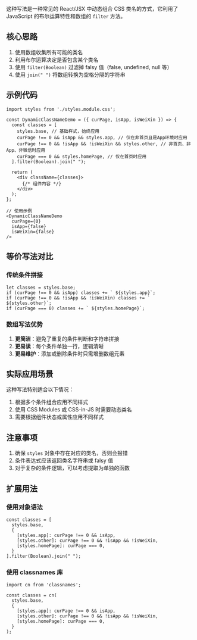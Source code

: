 
这种写法是一种常见的 React/JSX 中动态组合 CSS 类名的方式，它利用了 JavaScript 的布尔运算特性和数组的 `filter` 方法。

## 核心思路

1. 使用数组收集所有可能的类名
2. 利用布尔运算决定是否包含某个类名
3. 使用 `filter(Boolean)` 过滤掉 falsy 值（false, undefined, null 等）
4. 使用 `join(" ")` 将数组转换为空格分隔的字符串

## 示例代码

```
import styles from './styles.module.css';

const DynamicClassNameDemo = ({ curPage, isApp, isWeiXin }) => {
  const classes = [
    styles.base, // 基础样式，始终应用
    curPage !== 0 && isApp && styles.app, // 仅在非首页且是App环境时应用
    curPage !== 0 && !isApp && !isWeiXin && styles.other, // 非首页、非App、非微信时应用
    curPage === 0 && styles.homePage, // 仅在首页时应用
  ].filter(Boolean).join(" ");

  return (
    <div className={classes}>
      {/* 组件内容 */}
    </div>
  );
};

// 使用示例
<DynamicClassNameDemo 
  curPage={0} 
  isApp={false} 
  isWeiXin={false} 
/>
```

## 等价写法对比

### 传统条件拼接

```
let classes = styles.base;
if (curPage !== 0 && isApp) classes += ` ${styles.app}`;
if (curPage !== 0 && !isApp && !isWeiXin) classes += ` ${styles.other}`;
if (curPage === 0) classes += ` ${styles.homePage}`;
```

### 数组写法优势

1. ​**​更简洁​**​：避免了重复的条件判断和字符串拼接
2. ​**​更易读​**​：每个条件单独一行，逻辑清晰
3. ​**​更易维护​**​：添加或删除条件时只需增删数组元素

## 实际应用场景

这种写法特别适合以下情况：

1. 根据多个条件组合应用不同样式
2. 使用 CSS Modules 或 CSS-in-JS 时需要动态类名
3. 需要根据组件状态或属性应用不同样式

## 注意事项

1. 确保 `styles` 对象中存在对应的类名，否则会报错
2. 条件表达式应该返回类名字符串或 falsy 值
3. 对于复杂的条件逻辑，可以考虑提取为单独的函数

## 扩展用法

### 使用对象语法

```
const classes = [
  styles.base,
  {
    [styles.app]: curPage !== 0 && isApp,
    [styles.other]: curPage !== 0 && !isApp && !isWeiXin,
    [styles.homePage]: curPage === 0,
  }
].filter(Boolean).join(" ");
```

### 使用 classnames 库

```
import cn from 'classnames';

const classes = cn(
  styles.base,
  {
    [styles.app]: curPage !== 0 && isApp,
    [styles.other]: curPage !== 0 && !isApp && !isWeiXin,
    [styles.homePage]: curPage === 0,
  }
);
```
